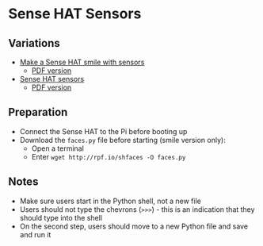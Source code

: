 # Sense HAT Sensors

## Variations

- [Make a Sense HAT smile with sensors](sense-hat-sensors-smile.md)
    - [PDF version](pdf/Make-a-Sense-HAT-smile-with-sensors.pdf)
- [Sense HAT sensors](sense-hat-sensors.md)
    - [PDF version](pdf/Sense-HAT-sensors.pdf)

## Preparation

- Connect the Sense HAT to the Pi before booting up
- Download the `faces.py` file before starting (smile version only):
    - Open a terminal
    - Enter `wget http://rpf.io/shfaces -O faces.py`

## Notes

- Make sure users start in the Python shell, not a new file
- Users should not type the chevrons (`>>>`) - this is an indication that they should type into the shell
- On the second step, users should move to a new Python file and save and run it
